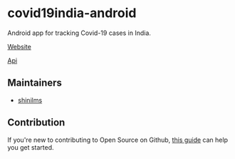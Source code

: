 # covid19india-android
Android app for tracking Covid-19 cases in India.

[Website](https://www.covid19india.org/)

[Api](https://api.covid19india.org)

## Maintainers

- [shinilms](https://github.com/shinilms)

## Contribution

If you're new to contributing to Open Source on Github, [this guide](https://guides.github.com/activities/contributing-to-open-source/) can help you get started.
